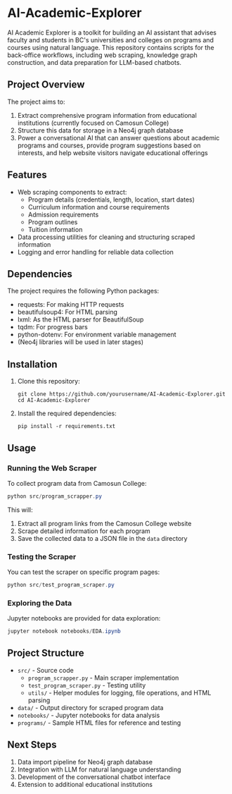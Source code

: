 # AI-Academic-Explorer

AI Academic Explorer is a toolkit for building an AI assistant that advises faculty and students in BC's universities and colleges on programs and courses using natural language. This repository contains scripts for the back-office workflows, including web scraping, knowledge graph construction, and data preparation for LLM-based chatbots.

## Project Overview

The project aims to:
1. Extract comprehensive program information from educational institutions (currently focused on Camosun College)
2. Structure this data for storage in a Neo4j graph database
3. Power a conversational AI that can answer questions about academic programs and courses, provide program suggestions based on interests, and help website visitors navigate educational offerings

## Features

- Web scraping components to extract:
  - Program details (credentials, length, location, start dates)
  - Curriculum information and course requirements
  - Admission requirements
  - Program outlines
  - Tuition information
- Data processing utilities for cleaning and structuring scraped information
- Logging and error handling for reliable data collection

## Dependencies

The project requires the following Python packages:
- requests: For making HTTP requests
- beautifulsoup4: For HTML parsing
- lxml: As the HTML parser for BeautifulSoup
- tqdm: For progress bars
- python-dotenv: For environment variable management
- (Neo4j libraries will be used in later stages)

## Installation

1. Clone this repository:
   ```
   git clone https://github.com/yourusername/AI-Academic-Explorer.git
   cd AI-Academic-Explorer
   ```

2. Install the required dependencies:
   ```
   pip install -r requirements.txt
   ```

## Usage

### Running the Web Scraper

To collect program data from Camosun College:

```powershell
python src/program_scrapper.py
```

This will:
1. Extract all program links from the Camosun College website
2. Scrape detailed information for each program
3. Save the collected data to a JSON file in the `data` directory

### Testing the Scraper

You can test the scraper on specific program pages:

```powershell
python src/test_program_scraper.py
```

### Exploring the Data

Jupyter notebooks are provided for data exploration:

```powershell
jupyter notebook notebooks/EDA.ipynb
```

## Project Structure

- `src/` - Source code
  - `program_scrapper.py` - Main scraper implementation
  - `test_program_scraper.py` - Testing utility
  - `utils/` - Helper modules for logging, file operations, and HTML parsing
- `data/` - Output directory for scraped program data
- `notebooks/` - Jupyter notebooks for data analysis
- `programs/` - Sample HTML files for reference and testing

## Next Steps

1. Data import pipeline for Neo4j graph database
2. Integration with LLM for natural language understanding
3. Development of the conversational chatbot interface
4. Extension to additional educational institutions
